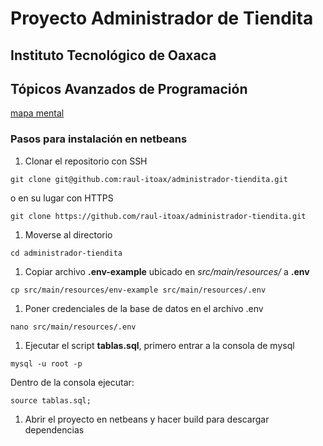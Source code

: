 # Proyecto Administrador de Tiendita


## Instituto Tecnológico de Oaxaca
## Tópicos Avanzados de Programación
[mapa mental](https://www.goconqr.com/en/mindmap/38670150/librerias)

### Pasos para instalación en netbeans


1. Clonar el repositorio con SSH
```
git clone git@github.com:raul-itoax/administrador-tiendita.git
```
o en su lugar con HTTPS
```
git clone https://github.com/raul-itoax/administrador-tiendita.git
```
1. Moverse al directorio
```
cd administrador-tiendita
```

1. Copiar archivo **.env-example** ubicado en *src/main/resources/* a **.env**
```
cp src/main/resources/env-example src/main/resources/.env
```
1. Poner credenciales de la base de datos en el archivo .env
```
nano src/main/resources/.env
```
1. Ejecutar el script **tablas.sql**, primero entrar a la consola de mysql
```
mysql -u root -p
```
Dentro de la consola ejecutar:  
```
source tablas.sql;
```
1. Abrir el proyecto en netbeans y hacer build para descargar dependencias

